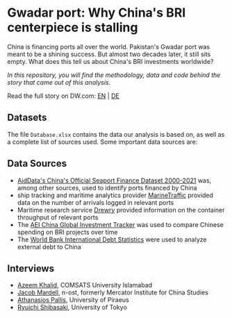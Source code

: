 # Gwadar port: Why China's BRI centerpiece is stalling

China is financing ports all over the world. Pakistan's Gwadar port was meant to be a shining success. But almost two decades later, it still sits empty.  What does this tell us about China's BRI investments worldwide?

*In this repository, you will find the methodology, data and code behind
the story that came out of this analysis.*

Read the full story on DW.com: [EN](https://www.dw.com/a-68992914) | [DE](https://www.dw.com/a-69044470)

## Datasets

The file `Database.xlsx` contains the data our analysis is based on, as well as a complete list of sources used. Some important data sources are:


## Data Sources

- [AidData's China's Official Seaport Finance Dataset 2000-2021](https://www.aiddata.org/data/chinas-official-seaport-finance-dataset-2000-2021) was, among other sources, used to identify ports financed by China 
- ship tracking and maritime analytics provider [MarineTraffic](https://www.marinetraffic.com/de/) provided data on the number of arrivals logged in relevant ports
- Maritime research service [Drewry](https://www.drewry.co.uk/) provided information on the container throughput of relevant ports
- The [AEI China Global Investment Tracker](https://www.aei.org/china-global-investment-tracker/) was used to compare Chinese spending on BRI projects over time
- The [World Bank International Debt Statistics](https://databank.worldbank.org/source/international-debt-statistics) were used to analyze external debt to China

## Interviews

- [Azeem Khalid](https://www.linkedin.com/in/azeemkhalid/), COMSATS University Islamabad
- [Jacob Mardell](https://www.linkedin.com/in/jacob-mardell-124848131/overlay/contact-info/), n-ost, formerly Mercator Institute for China Studies
- [Athanasios Pallis](https://www.linkedin.com/in/thanos-pallis-7aa61b8/), University of Piraeus
- [Ryuichi Shibasaki](https://sciprofiles.com/profile/shibasaki), University of Tokyo 